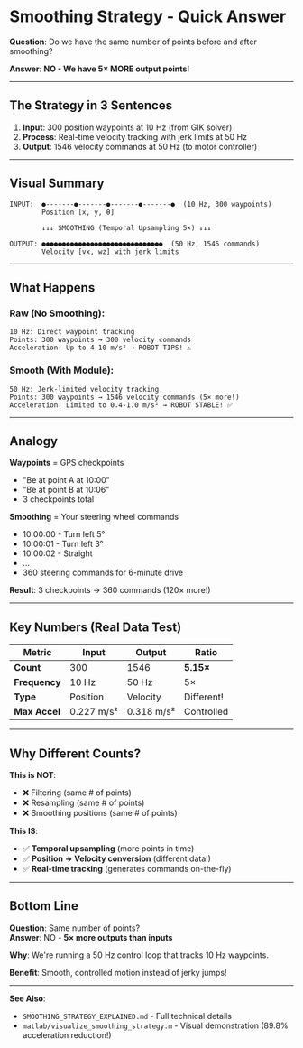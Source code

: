 # Smoothing Strategy - Quick Answer

**Question**: Do we have the same number of points before and after smoothing?

**Answer**: **NO - We have 5× MORE output points!**

---

## The Strategy in 3 Sentences

1. **Input**: 300 position waypoints at 10 Hz (from GIK solver)
2. **Process**: Real-time velocity tracking with jerk limits at 50 Hz
3. **Output**: 1546 velocity commands at 50 Hz (to motor controller)

---

## Visual Summary

```
INPUT:  ●-------●-------●-------●-------●  (10 Hz, 300 waypoints)
        Position [x, y, θ]
        
        ↓↓↓ SMOOTHING (Temporal Upsampling 5×) ↓↓↓
        
OUTPUT: ●●●●●●●●●●●●●●●●●●●●●●●●●●●●●●  (50 Hz, 1546 commands)
        Velocity [vx, wz] with jerk limits
```

---

## What Happens

### Raw (No Smoothing):
```
10 Hz: Direct waypoint tracking
Points: 300 waypoints → 300 velocity commands
Acceleration: Up to 4-10 m/s² → ROBOT TIPS! ⚠️
```

### Smooth (With Module):
```
50 Hz: Jerk-limited velocity tracking
Points: 300 waypoints → 1546 velocity commands (5× more!)
Acceleration: Limited to 0.4-1.0 m/s² → ROBOT STABLE! ✅
```

---

## Analogy

**Waypoints** = GPS checkpoints
- "Be at point A at 10:00"
- "Be at point B at 10:06" 
- 3 checkpoints total

**Smoothing** = Your steering wheel commands
- 10:00:00 - Turn left 5°
- 10:00:01 - Turn left 3°
- 10:00:02 - Straight
- ...
- 360 steering commands for 6-minute drive

**Result**: 3 checkpoints → 360 commands (120× more!)

---

## Key Numbers (Real Data Test)

| Metric | Input | Output | Ratio |
|--------|-------|--------|-------|
| **Count** | 300 | 1546 | **5.15×** |
| **Frequency** | 10 Hz | 50 Hz | 5× |
| **Type** | Position | Velocity | Different! |
| **Max Accel** | 0.227 m/s² | 0.318 m/s² | Controlled |

---

## Why Different Counts?

**This is NOT**:
- ❌ Filtering (same # of points)
- ❌ Resampling (same # of points)
- ❌ Smoothing positions (same # of points)

**This IS**:
- ✅ **Temporal upsampling** (more points in time)
- ✅ **Position → Velocity conversion** (different data!)
- ✅ **Real-time tracking** (generates commands on-the-fly)

---

## Bottom Line

**Question**: Same number of points?  
**Answer**: NO - **5× more outputs than inputs**

**Why**: We're running a 50 Hz control loop that tracks 10 Hz waypoints.

**Benefit**: Smooth, controlled motion instead of jerky jumps!

---

**See Also**:
- `SMOOTHING_STRATEGY_EXPLAINED.md` - Full technical details
- `matlab/visualize_smoothing_strategy.m` - Visual demonstration (89.8% acceleration reduction!)

